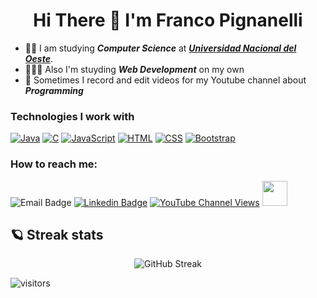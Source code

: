 <h1 align="center">Hi There 👋 I'm Franco Pignanelli</h1> 
         
- 👨‍🎓 I am studying ***Computer Science*** at [***Universidad Nacional del Oeste***](http://www.uno.edu.ar).
- 👨🏻‍💻 Also I'm stuyding ***Web Development*** on my own
- 🎥 Sometimes I record and edit videos for my Youtube channel about ***Programming***

<!-- logos de tecnologías -->
<h3>Technologies I work with</h3>
<!-- **Technologies I work with** -->
<a href="#"><img alt="Java" src="https://img.shields.io/badge/Java-007396.svg?logo=java&logoColor=white"></a>
<a href="#"><img alt="C" src="https://custom-icon-badges.herokuapp.com/badge/C-03599C.svg?logo=c-in-hexagon&logoColor=white"></a>
<a href="#"><img alt="JavaScript" src="https://img.shields.io/badge/JavaScript-F7DF1E.svg?logo=javascript&logoColor=black"></a>
<a href="#"><img alt="HTML" src="https://img.shields.io/badge/HTML-E34F26.svg?logo=html5&logoColor=white"></a>
<a href="#"><img alt="CSS" src="https://img.shields.io/badge/CSS-1572B6.svg?logo=css3&logoColor=white"></a>
<a href="#"><img alt="Bootstrap" src="https://img.shields.io/badge/Bootstrap-7952B3.svg?logo=bootstrap&logoColor=white"></a>


<h3>How to reach me:</h3>
<!-- Social badges.. -->

![Email Badge](https://img.shields.io/badge/Gmail-D14836?style=for-the-badge&logo=gmail&logoColor=white)<a/>
[![Linkedin Badge](https://img.shields.io/badge/-LinkedIn-0075b5?style=for-the-badge&logo=Linkedin&logoWidth=20)](https://www.linkedin.com/in/francopignanelli/)
<a href="mailto:francopignanelli@outlook.com" target="_blank">
<a href="https://www.youtube.com/c/asimovcode" target="_blank">![YouTube Channel Views](https://img.shields.io/youtube/channel/views/UCV_jmqkyRwFyoC3_FWpVdVQ?color=%230072b1&label=Asimov%20Code&style=for-the-badge)<a/> 
<a href="https://www.youtube.com/c/asimovcode"><img height="40px" width="40px" src="https://user-images.githubusercontent.com/68193510/136159045-50a59747-0aea-4381-b7b0-f798c2a29ca3.png" href="https://www.youtube.com/c/asimovcode"><a/>
         
<!-- estadisticas de github -->         
## 🪐 Streak stats
<section align="center">   
         
![GitHub Streak](http://github-readme-streak-stats.herokuapp.com?user=francopig&theme=dark&date_format=M%20j%5B%2C%20Y%5D&sideLabels=0072B1&border=0072B1&currStreakLabel=0072B1&ring=0072B1)
         </section>
         
 
        
<!--  contador de visitantes -->
![visitors](https://visitor-badge.glitch.me/badge?page_id=francopig.visitor-badge.issue.1)   

